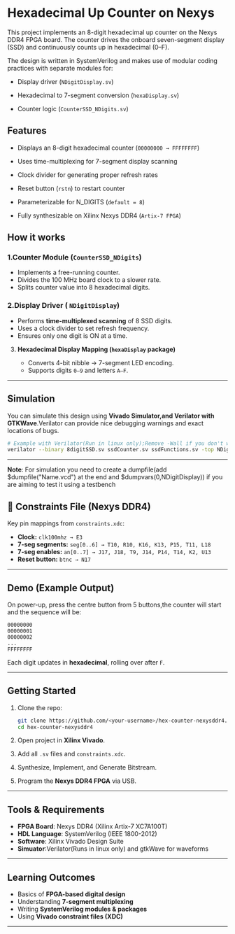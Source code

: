 # Hexadecimal Up Counter on Nexys
This project implements an 8-digit hexadecimal up counter on the Nexys DDR4 FPGA board.
The counter drives the onboard seven-segment display (SSD) and continuously counts up in hexadecimal (0–F).

The design is written in SystemVerilog and makes use of modular coding practices with separate modules for:

- Display driver (`NDigitDisplay.sv`)

- Hexadecimal to 7-segment conversion (`hexaDisplay.sv`)

- Counter logic (`CounterSSD_NDigits.sv`)
## Features
- Displays an 8-digit hexadecimal counter (`00000000 → FFFFFFFF`)

- Uses time-multiplexing for 7-segment display scanning

- Clock divider for generating proper refresh rates

- Reset button (`rstn`) to restart counter

- Parameterizable for N_DIGITS (`default = 8`)

- Fully synthesizable on Xilinx Nexys DDR4 (`Artix-7 FPGA`)
## How it works
### 1.Counter Module (`CounterSSD_NDigits`)
- Implements a free-running counter.
- Divides the 100 MHz board clock to a slower rate.
- Splits counter value into 8 hexadecimal digits.
### 2.Display Driver ( `NDigitDisplay`)
 * Performs **time-multiplexed scanning** of 8 SSD digits.
 * Uses a clock divider to set refresh frequency.
* Ensures only one digit is ON at a time.

3. **Hexadecimal Display Mapping (`hexaDisplay` package)**

   * Converts 4-bit nibble → 7-segment LED encoding.
   * Supports digits `0–9` and letters `A–F`.

---

##  Simulation

You can simulate this design using **Vivado Simulator,and Verilator with GTKWave**.Verilator can provide nice debugging warnings and exact locations of bugs.

```bash
# Example with Verilator(Run in linux only);Remove -Wall if you don't want to see warnings but only error
verilator --binary 8digitSSD.sv ssdCounter.sv ssdFunctions.sv -top NDigitDisplay -Wall
```

---
**Note**: For simulation you need to create a dumpfile(add $dumpfile("Name.vcd") at the end and $dumpvars(0,NDigitDisplay)) if you are aiming to test it using a testbench
## 🔧 Constraints File (Nexys DDR4)

Key pin mappings from `constraints.xdc`:

* **Clock:** `clk100mhz → E3`
* **7-seg segments:** `seg[0..6] → T10, R10, K16, K13, P15, T11, L18`
* **7-seg enables:** `an[0..7] → J17, J18, T9, J14, P14, T14, K2, U13`
* **Reset button:** `btnc → N17`

---

## Demo (Example Output)

On power-up, press the centre button from 5 buttons,the counter will start and the sequence will be:

```
00000000
00000001
00000002
...
FFFFFFFF
```

Each digit updates in **hexadecimal**, rolling over after `F`.

---

##  Getting Started

1. Clone the repo:

   ```bash
   git clone https://github.com/<your-username>/hex-counter-nexysddr4.git
   cd hex-counter-nexysddr4
   ```
2. Open project in **Xilinx Vivado**.
3. Add all `.sv` files and `constraints.xdc`.
4. Synthesize, Implement, and Generate Bitstream.
5. Program the **Nexys DDR4 FPGA** via USB.

---

## Tools & Requirements

* **FPGA Board**: Nexys DDR4 (Xilinx Artix-7 XC7A100T)
* **HDL Language**: SystemVerilog (IEEE 1800-2012)
* **Software**: Xilinx Vivado Design Suite
* **Simuator**:Verilator(Runs in linux only) and gtkWave for waveforms

---

##  Learning Outcomes

* Basics of **FPGA-based digital design**
* Understanding **7-segment multiplexing**
* Writing **SystemVerilog modules & packages**
* Using **Vivado constraint files (XDC)**

---


